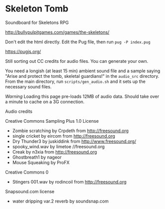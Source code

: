 # Skeleton Tomb
Soundboard for Skeletons RPG

http://bullypulpitgames.com/games/the-skeletons/

Don't edit the html directly. Edit the Pug file, then run `pug -P index.pug`

https://pugjs.org/

Still sorting out CC credits for audio files. You can generate your own.

You need a longish (at least 15 min) ambient sound file and a sample saying "Arise and protect the tomb, skeletal guardians!" in the `audio_src` directory.
From the main directory, run `scripts/gen_audio.sh` and it sets up the necessary sound files.

*Warning* Loading this page pre-loads 12MB of audio data. Should take over a minute to cache on a 3G connection.

Audio credits

Creative Commons Sampling Plus 1.0 License

* Zombie scratching by Crpdeth from http://freesound.org
*    single cricket by eircom from http://freesound.org
*    Dry Thunder3 by juskiddink from http://www.freesound.org/
*    spooky_wind.wav by limetoe //freesound.org
*    Creak by n3xia from http://freesound.org
*    Ghostbreath1 by nageor
*    Mouse Squeaking by ProFX

Creative Commons 0

*    Stingers 001.wav by rodincoil from http://freesound.org

Snapsound.com license

*    water dripping var.2 reverb by soundsnap.com